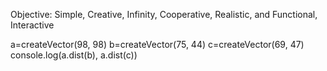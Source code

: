 Objective: 
Simple, Creative, Infinity, Cooperative, Realistic, and Functional, Interactive

a=createVector(98, 98)
b=createVector(75, 44)
c=createVector(69, 47)
console.log(a.dist(b), a.dist(c))